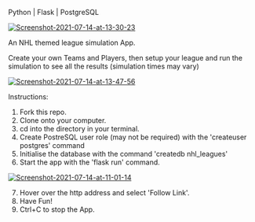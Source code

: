 Python | Flask | PostgreSQL


<a href="https://ibb.co/V21S6jF"><img src="https://i.ibb.co/r4j697B/Screenshot-2021-07-14-at-13-30-23.png" alt="Screenshot-2021-07-14-at-13-30-23" border="0"></a>

An NHL themed league simulation App.

Create your own Teams and Players, then setup your league and run the simulation to see all the results (simulation times may vary)


<a href="https://ibb.co/sg4GYm6"><img src="https://i.ibb.co/ZfrPDLY/Screenshot-2021-07-14-at-13-47-56.png" alt="Screenshot-2021-07-14-at-13-47-56" border="0"></a>

Instructions:

  1. Fork this repo.
  2. Clone onto your computer.
  3. cd into the directory in your terminal.
  4. Create PostreSQL user role (may not be required) with the 'createuser postgres' command
  5. Initialise the database with the command 'createdb nhl_leagues'
  6. Start the app with the 'flask run' command.
  
  
  
  <a href="https://ibb.co/w48RNs2"><img src="https://i.ibb.co/4pC7Zd0/Screenshot-2021-07-14-at-11-01-14.png" alt="Screenshot-2021-07-14-at-11-01-14" border="0"></a>
  
  7. Hover over the http address and select 'Follow Link'.
  8. Have Fun!
  9. Ctrl+C to stop the App.
